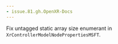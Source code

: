 ```yaml
---
- issue.81.gh.OpenXR-Docs
---
```

Fix untagged static array size enumerant in `XrControllerModelNodePropertiesMSFT`.